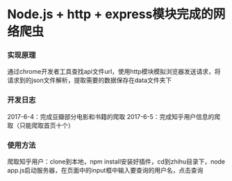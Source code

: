# Node.js + http + express模块完成的网络爬虫
### 实现原理
通过chrome开发者工具查找api文件url，使用http模块模拟浏览器发送请求，将请求到的json文件解析，提取需要的数据保存在data文件夹下

### 开发日志
2017-6-4：完成豆瓣部分电影和书籍的爬取
2017-6-5：完成知乎用户信息的爬取（只能爬取首页十个）

### 使用方法
爬取知乎用户：clone到本地，npm install安装好插件，cd到zhihu目录下，node app.js启动服务器，在页面中的input框中输入要查询的用户名，点击查询

